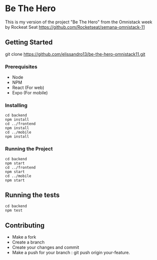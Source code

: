 # Be The Hero  

This is my version of the project "Be The Hero" from the Omnistack week by Rockeat Seat https://github.com/Rocketseat/semana-omnistack-11

## Getting Started

git clone https://github.com/elissandro13/be-the-hero-omnistack11.git


### Prerequisites

* Node
* NPM
* React (For web)
* Expo (For mobile)


### Installing

```
cd backend
npm install
cd ../frontend
npm install
cd ../mobile
npm install

```
### Running the Project

```
cd backend
npm start
cd ../frontend
npm start
cd ../mobile
npm start

```
## Running the tests

```
cd backend
npm test

```

## Contributing
  
* Make a fork
* Create a branch
* Create your changes and commit 
* Make a push for your branch : git push origin your-feature.
